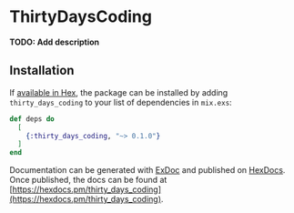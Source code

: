 # ThirtyDaysCoding

**TODO: Add description**

## Installation

If [available in Hex](https://hex.pm/docs/publish), the package can be installed
by adding `thirty_days_coding` to your list of dependencies in `mix.exs`:

```elixir
def deps do
  [
    {:thirty_days_coding, "~> 0.1.0"}
  ]
end
```

Documentation can be generated with [ExDoc](https://github.com/elixir-lang/ex_doc)
and published on [HexDocs](https://hexdocs.pm). Once published, the docs can
be found at [https://hexdocs.pm/thirty_days_coding](https://hexdocs.pm/thirty_days_coding).

